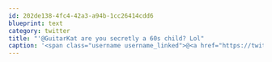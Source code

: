 ```yaml
---
id: 202de138-4fc4-42a3-a94b-1cc26414cdd6
blueprint: text
category: twitter
title: "'@GuitarKat are you secretly a 60s child? Lol"
caption: '<span class="username username_linked">@<a href="https://twitter.com/GuitarKat" title="Kat">GuitarKat</a></span> are you secretly a 60s child? Lol'
---
```

